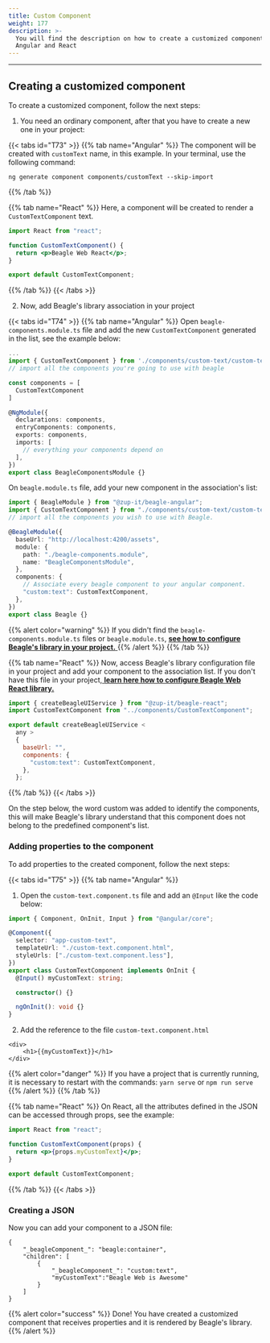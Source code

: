 ```yaml
---
title: Custom Component
weight: 177
description: >-
  You will find the description on how to create a customized component for
  Angular and React
---
```


---

## Creating a customized component

To create a customized component, follow the next steps:

1. You need an ordinary component, after that you have to create a new one in your project:

{{< tabs id="T73" >}}
{{% tab name="Angular" %}}
The component will be created with `customText` name, in this example. In your terminal, use the following command:

```text
ng generate component components/customText --skip-import
```

{{% /tab %}}

{{% tab name="React" %}}
Here, a component will be created to render a `CustomTextComponent` text.

```jsx
import React from "react";

function CustomTextComponent() {
  return <p>Beagle Web React</p>;
}

export default CustomTextComponent;
```

{{% /tab %}}
{{< /tabs >}}

2. Now, add Beagle's library association in your project

{{< tabs id="T74" >}}
{{% tab name="Angular" %}}
Open `beagle-components.module.ts` file and add the new `CustomTextComponent` generated in the list, see the example below:

```typescript
...
import { CustomTextComponent } from './components/custom-text/custom-text.component'
// import all the components you're going to use with beagle

const components = [
  CustomTextComponent
]

@NgModule({
  declarations: components,
  entryComponents: components,
  exports: components,
  imports: [
    // everything your components depend on
  ],
})
export class BeagleComponentsModule {}
```

On `beagle.module.ts` file, add your new component in the association's list:

```typescript
import { BeagleModule } from "@zup-it/beagle-angular";
import { CustomTextComponent } from "./components/custom-text/custom-text.component";
// import all the components you wish to use with Beagle.

@BeagleModule({
  baseUrl: "http://localhost:4200/assets",
  module: {
    path: "./beagle-components.module",
    name: "BeagleComponentsModule",
  },
  components: {
    // Associate every beagle component to your angular component.
    "custom:text": CustomTextComponent,
  },
})
export class Beagle {}
```

{{% alert color="warning" %}}
If you didn't find the `beagle-components.module.ts` files or `beagle.module.ts`, [**see how to configure Beagle's library in your project.** ](/home/get-started/installing-beagle/)
{{% /alert %}}
{{% /tab %}}

{{% tab name="React" %}}
Now, access Beagle's library configuration file in your project and add your component to the association list. If you don't have this file in your project,[ **learn here how to configure Beagle Web React library.** ](/home/get-started/using-beagle/web/react)

```jsx
import { createBeagleUIService } from "@zup-it/beagle-react";
import CustomTextComponent from "../components/CustomTextComponent";

export default createBeagleUIService <
  any >
  {
    baseUrl: "",
    components: {
      "custom:text": CustomTextComponent,
    },
  };
```

{{% /tab %}}
{{< /tabs >}}

On the step below, the word custom was added to identify the components, this will make Beagle's library understand that this component does not belong to the predefined component's list.

### Adding properties to the component

To add properties to the created component, follow the next steps:

{{< tabs id="T75" >}}
{{% tab name="Angular" %}}

1. Open the `custom-text.component.ts` file and add an `@Input` like the code below:

```typescript
import { Component, OnInit, Input } from "@angular/core";

@Component({
  selector: "app-custom-text",
  templateUrl: "./custom-text.component.html",
  styleUrls: ["./custom-text.component.less"],
})
export class CustomTextComponent implements OnInit {
  @Input() myCustomText: string;

  constructor() {}

  ngOnInit(): void {}
}
```

2. Add the reference to the file `custom-text.component.html`

```markup
<div>
    <h1>{{myCustomText}}</h1>
</div>
```

{{% alert color="danger" %}}
If you have a project that is currently running, it is necessary to restart with the commands: `yarn serve` or `npm run serve`
{{% /alert %}}
{{% /tab %}}

{{% tab name="React" %}}
On React, all the attributes defined in the JSON can be accessed through props, see the example:

```jsx
import React from "react";

function CustomTextComponent(props) {
  return <p>{props.myCustomText}</p>;
}

export default CustomTextComponent;
```

{{% /tab %}}
{{< /tabs >}}

### Creating a JSON

Now you can add your component to a JSON file:

```text
{
    "_beagleComponent_": "beagle:container",
    "children": [
        {
            "_beagleComponent_": "custom:text",
            "myCustomText":"Beagle Web is Awesome"
        }
    ]
}
```

{{% alert color="success" %}}
Done! You have created a customized component that receives properties and it is rendered by Beagle's library.
{{% /alert %}}
